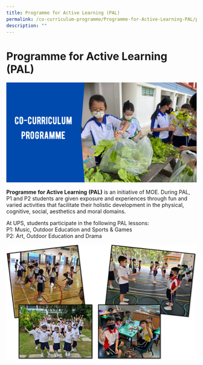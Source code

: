 ```yaml
---
title: Programme for Active Learning (PAL)
permalink: /co-curriculum-programme/Programme-for-Active-Learning-PAL/permalink/
description: ""
---
```


Programme for Active Learning (PAL)
===================================
![](/images/UPS-Website-Banners-3.png)

**Programme** **for Active Learning** **(PAL)** is an initiative of MOE. During PAL, P1 and P2 students are given exposure and experiences through fun and varied activities that facilitate their holistic development in the physical, cognitive, social, aesthetics and moral domains.

At UPS, students participate in the following PAL lessons:  
P1: Music, Outdoor Education and Sports & Games  
P2: Art, Outdoor Education and Drama

![](/images/PAL-picture-600x364.png)